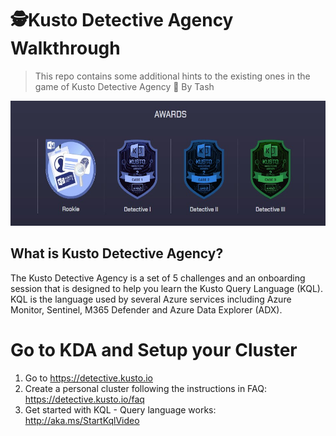 # 🕵️Kusto Detective Agency Walkthrough 

>This repo contains some additional hints to the existing ones in the game of Kusto Detective Agency 🔐 
>By Tash
<p align="center">
<img max-height=200 height=200 src="https://github.com/ciph3rwoman/Kusto_Detective_Agency_S2/blob/main/Kusto_Detective_Agency_2023-06-23%20093851.jpg"/>
</p>


## What is Kusto Detective Agency?
The Kusto Detective Agency is a set of 5 challenges and an onboarding session that is designed to help you learn the Kusto Query Language (KQL).
KQL is the language used by several Azure services including Azure Monitor, Sentinel, M365 Defender and Azure Data Explorer (ADX).

# Go to KDA and Setup your Cluster
1. Go to https://detective.kusto.io
2. Create a personal cluster following the instructions in FAQ: https://detective.kusto.io/faq
3. Get started with KQL - Query language works: http://aka.ms/StartKqlVideo
   
